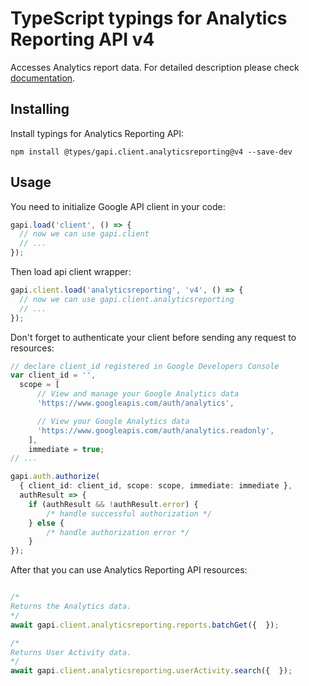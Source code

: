 # TypeScript typings for Analytics Reporting API v4

Accesses Analytics report data.
For detailed description please check [documentation](https://developers.google.com/analytics/devguides/reporting/core/v4/).

## Installing

Install typings for Analytics Reporting API:

```
npm install @types/gapi.client.analyticsreporting@v4 --save-dev
```

## Usage

You need to initialize Google API client in your code:

```typescript
gapi.load('client', () => {
  // now we can use gapi.client
  // ...
});
```

Then load api client wrapper:

```typescript
gapi.client.load('analyticsreporting', 'v4', () => {
  // now we can use gapi.client.analyticsreporting
  // ...
});
```

Don't forget to authenticate your client before sending any request to resources:

```typescript
// declare client_id registered in Google Developers Console
var client_id = '',
  scope = [ 
      // View and manage your Google Analytics data
      'https://www.googleapis.com/auth/analytics',

      // View your Google Analytics data
      'https://www.googleapis.com/auth/analytics.readonly',
    ],
    immediate = true;
// ...

gapi.auth.authorize(
  { client_id: client_id, scope: scope, immediate: immediate },
  authResult => {
    if (authResult && !authResult.error) {
        /* handle successful authorization */
    } else {
        /* handle authorization error */
    }
});
```

After that you can use Analytics Reporting API resources:

```typescript

/*
Returns the Analytics data.
*/
await gapi.client.analyticsreporting.reports.batchGet({  });

/*
Returns User Activity data.
*/
await gapi.client.analyticsreporting.userActivity.search({  });
```
